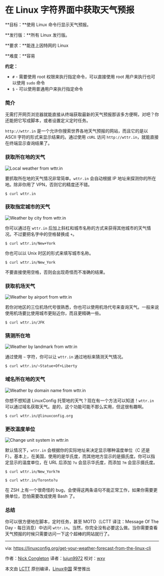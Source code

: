 在 Linux 字符界面中获取天气预报
======

**目标：**使用 Linux 命令行显示天气预报。

**发行版：**所有 Linux 发行版。

**要求：**能连上因特网的 Linux

**难度：**容易

**约定：**

*   `#` - 需要使用 root 权限来执行指定命令，可以直接使用 root 用户来执行也可以使用 `sudo` 命令
*   `$` - 可以使用普通用户来执行指定命令

### 简介

无需打开网页浏览器就能直接从终端获取最新的天气预报那该多方便啊，对吧？你还能把它写成脚本，或者设置定义定时任务。

`http://wttr.in` 是一个允许你搜索世界各地天气预报的网站，而且它的是以 ASCII 字符的形式来显示结果的。通过使用 `cURL` 访问 `http://wttr.in`，就能直接在终端显示查询结果了。

### 获取所在地的天气

![Local weather from wttr.in][1]

要抓取所在地的天气情况非常简单。`wttr.in` 会自动根据 IP 地址来探测你的所在地。除非你用了 VPN，否则它的精度还不错。

```
$ curl wttr.in
```

### 获取指定城市的天气

![Weather by city from wttr.in][2]

你可以通过在 `wttr.in` 后加上斜杠和城市名称的方式来获得其他城市的天气情况。不过要把名字中的空格替换成 `+`。

```
$ curl wttr.in/New+York
```

你也可以以 Unix 时区的形式来填写城市名称。

```
$ curl wttr.in/New_York
```

不要直接使用空格，否则会出现奇怪而不准确的结果。

### 获取机场天气

![Weather by airport from wttr.in][3]

若你对地区的三位机场代号很熟悉，你也可以使用机场代号来查询天气。一般来说使用机场要比使用城市更贴近你，而且更精确一些。

```
$ curl wttr.in/JFK
```

### 猜测所在地

![Weather by landmark from wttr.in][4]

通过使用 `~` 字符，你可以让 `wttr.in` 通过地标来猜测天气情况。

```
$ curl wttr.in/~Statue+Of+Liberty
```

### 域名所在地的天气

![Weather by domain name from wttr.in][5]

你想不想知道 LinuxConfig 托管地的天气？现在有一个方法可以知道！`wttr.in` 可以通过域名获取天气。是的，这个功能可能不那么实用，但这很有趣啊。

```
$ curl wttr.in/@linuxconfig.org
```

### 更改温度单位

![Change unit system in wttr.in][6]

默认情况下，`wttr.in` 会根据你的实际地址来决定显示哪种温度单位（C 还是 F）。基本上，在美国，使用的是华氏度，而其他地方显示的是摄氏度。你可以指定显示的温度单位，在 URL 后添加 `?u` 会显示华氏度，而添加 `?m` 会显示摄氏度。

```
$ curl wttr.in/New_York?m

$ curl wttr.in/Toronto?u
```

在 ZSH 上有一个很奇怪的 bug，会使得这两条语句不能正常工作，如果你需要更换单位，恐怕需要改成使用 Bash 了。

### 总结

你可以很方便地在脚本，定时任务，甚至 MOTD（LCTT 译注：Message Of The Day - 每日消息）中访问 `wttr.in`。当然，你完全没有必要这么做。当你需要查看天气预报的时候只需要访问一下这个超棒的网站就行了。

--------------------------------------------------------------------------------

via: https://linuxconfig.org/get-your-weather-forecast-from-the-linux-cli

作者：[Nick Congleton][a]
译者：[lujun9972](https://github.com/lujun9972)
校对：[wxy](https://github.com/wxy)

本文由 [LCTT](https://github.com/LCTT/TranslateProject) 原创编译，[Linux中国](https://linux.cn/) 荣誉推出

[a]:https://linuxconfig.org
[1]:https://linuxconfig.org/images/wttr-local.jpg
[2]:https://linuxconfig.org/images/wttr-city.jpg
[3]:https://linuxconfig.org/images/wttr-airport.jpg
[4]:https://linuxconfig.org/images/wttr-landmark.jpg
[5]:https://linuxconfig.org/images/wttr-url.jpg
[6]:https://linuxconfig.org/images/wttr-units.jpg
